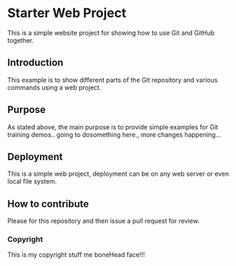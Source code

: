 # Starter Web Project

This is a simple website project for showing how to use Git and GitHub together.

## Introduction

This example is to show different parts of the Git repository and various commands using a web project.

## Purpose

As stated above, the main purpose is to provide simple examples for Git training demos..
 going to dosomething here., more changes happening...
## Deployment

This is a simple web project, deployment can be on any web server or even local file system.

## How to contribute

Please for this repository and then issue a pull request for review.


### Copyright
 This is my copyright stuff me boneHead face!!!
